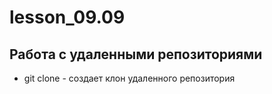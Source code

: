 ﻿# lesson_09.09
## Работа с удаленными репозиториями
* git clone - создает клон удаленного репозитория